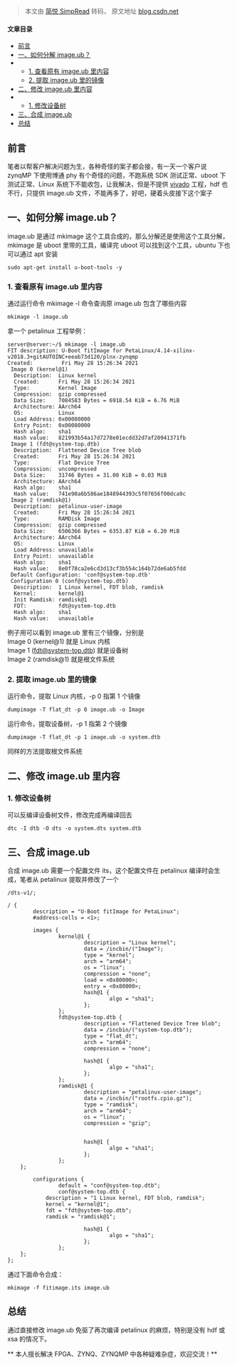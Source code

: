 > 本文由 [简悦 SimpRead](http://ksria.com/simpread/) 转码， 原文地址 [blog.csdn.net](https://blog.csdn.net/weixin_43969075/article/details/117410890)

#### 文章目录

*   [前言](#_7)
*   [一、如何分解 image.ub？](#imageub_15)
*   *   [1. 查看原有 image.ub 里内容](#1imageub_21)
    *   [2. 提取 image.ub 里的镜像](#2imageub_77)
*   [二、修改 image.ub 里内容](#imageub_87)
*   *   [1. 修改设备树](#1_88)
*   [三、合成 image.ub](#imageub_96)
*   [总结](#_165)

前言
--

笔者以帮客户解决问题为生，各种奇怪的案子都会接，有一天一个客户说 zynqMP 下使用博通 phy 有个奇怪的问题，不跑系统 SDK 测试正常、uboot 下测试正常、Linux 系统下不能收包，让我解决，但是不提供 [vivado](https://so.csdn.net/so/search?q=vivado&spm=1001.2101.3001.7020) 工程，hdf 也不行，只提供 image.ub 文件，不能再多了，好吧，硬着头皮接下这个案子

一、如何分解 image.ub？
----------------

image.ub 是通过 mkimage 这个工具合成的，那么分解还是使用这个工具分解，mkimage 是 uboot 里带的工具，编译完 uboot 可以找到这个工具，ubuntu 下也可以通过 apt 安装

```
sudo apt-get install u-boot-tools -y
```

### 1. 查看原有 image.ub 里内容

通过运行命令 mkimage -l 命令查询原 image.ub 包含了哪些内容

```
mkimage -l image.ub
```

拿一个 petalinux 工程举例：

```
server@server:~/$ mkimage -l image.ub
FIT description: U-Boot fitImage for PetaLinux/4.14-xilinx-v2018.3+gitAUTOINC+eeab73d120/plnx-zynqmp
Created:         Fri May 28 15:26:34 2021
 Image 0 (kernel@1)
  Description:  Linux kernel
  Created:      Fri May 28 15:26:34 2021
  Type:         Kernel Image
  Compression:  gzip compressed
  Data Size:    7084583 Bytes = 6918.54 KiB = 6.76 MiB
  Architecture: AArch64
  OS:           Linux
  Load Address: 0x00080000
  Entry Point:  0x00080000
  Hash algo:    sha1
  Hash value:   821993b54a17d7278e01ecdd32d7af20941371fb
 Image 1 (fdt@system-top.dtb)
  Description:  Flattened Device Tree blob
  Created:      Fri May 28 15:26:34 2021
  Type:         Flat Device Tree
  Compression:  uncompressed
  Data Size:    31746 Bytes = 31.00 KiB = 0.03 MiB
  Architecture: AArch64
  Hash algo:    sha1
  Hash value:   741e90a6b586ae1848944393c5f07656f00dca9c
 Image 2 (ramdisk@1)
  Description:  petalinux-user-image
  Created:      Fri May 28 15:26:34 2021
  Type:         RAMDisk Image
  Compression:  gzip compressed
  Data Size:    6506366 Bytes = 6353.87 KiB = 6.20 MiB
  Architecture: AArch64
  OS:           Linux
  Load Address: unavailable
  Entry Point:  unavailable
  Hash algo:    sha1
  Hash value:   8e0f78ca2e6cd3d13cf3b554c164b72de6ab5fdd
 Default Configuration: 'conf@system-top.dtb'
 Configuration 0 (conf@system-top.dtb)
  Description:  1 Linux kernel, FDT blob, ramdisk
  Kernel:       kernel@1
  Init Ramdisk: ramdisk@1
  FDT:          fdt@system-top.dtb
  Hash algo:    sha1
  Hash value:   unavailable
```

例子用可以看到 image.ub 里有三个镜像，分别是  
Image 0 (kernel@1) 就是 Linux 内核  
Image 1 (fdt@system-top.dtb) 就是设备树  
Image 2 (ramdisk@1) 就是根文件系统

### 2. 提取 image.ub 里的镜像

运行命令，提取 Linux 内核，-p 0 指第 1 个镜像

```
dumpimage -T flat_dt -p 0 image.ub -o Image
```

运行命令，提取设备树，-p 1 指第 2 个镜像

```
dumpimage -T flat_dt -p 1 image.ub -o system.dtb
```

同样的方法提取根文件系统

二、修改 image.ub 里内容
-----------------

### 1. 修改设备树

可以反编译设备树文件，修改完成再编译回去

```
dtc -I dtb -O dts -o system.dts system.dtb
```

三、合成 image.ub
-------------

合成 image.ub 需要一个配置文件 its，这个配置文件在 petalinux 编译时会生成，笔者从 petalinux 提取并修改了一个

```
/dts-v1/;

/ {
        description = "U-Boot fitImage for PetaLinux";
        #address-cells = <1>;

        images {
                kernel@1 {
                        description = "Linux kernel";
                        data = /incbin/("Image");
                        type = "kernel";
                        arch = "arm64";
                        os = "linux";
                        compression = "none";
                        load = <0x80000>;
                        entry = <0x80000>;
                        hash@1 {
                                algo = "sha1";
                        };
                };
                fdt@system-top.dtb {
                        description = "Flattened Device Tree blob";
                        data = /incbin/("system-top.dtb");
                        type = "flat_dt";
                        arch = "arm64";
                        compression = "none";
                        
                        hash@1 {
                                algo = "sha1";
                        };
                };
                ramdisk@1 {
                        description = "petalinux-user-image";
                        data = /incbin/("rootfs.cpio.gz");
                        type = "ramdisk";
                        arch = "arm64";
                        os = "linux";
                        compression = "gzip";
                        
                        
                        hash@1 {
                                algo = "sha1";
                        };
                };
	};

        configurations {
                default = "conf@system-top.dtb";
                conf@system-top.dtb {
			description = "1 Linux kernel, FDT blob, ramdisk";
			kernel = "kernel@1";
			fdt = "fdt@system-top.dtb";
			ramdisk = "ramdisk@1";
			
                        hash@1 {
                                algo = "sha1";
                        };
                };
	};
};
```

通过下面命令合成：

```
mkimage -f fitimage.its image.ub
```

总结
--

通过直接修改 image.ub 免驱了再次编译 petalinux 的麻烦，特别是没有 hdf 或 xsa 的情况下。

** 本人擅长解决 FPGA、ZYNQ、ZYNQMP 中各种疑难杂症，欢迎交流！**
